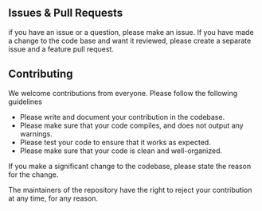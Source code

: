 ## Issues & Pull Requests
if you have an issue or a question, please make an issue. If you have made a change to the code base and want it reviewed, please create a separate issue and a feature pull request.

## Contributing

We welcome contributions from everyone. Please follow the following guidelines
 - Please write and document your contribution in the codebase.
 - Please make sure that your code compiles, and does not output any warnings.
 - Please test your code to ensure that it works as expected.
 - Please make sure that your code is clean and well-organized.

If you make a significant change to the codebase, please state the reason for the change.

The maintainers of the repository have the right to reject your contribution at any time, for any reason.

